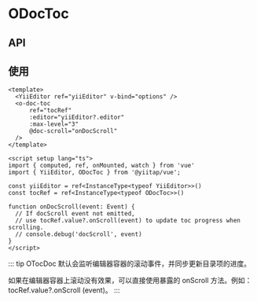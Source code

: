 # ODocToc

## API
<component-doc path="vue/components/common/ODocToc" locale="zh" />

## 使用
```vue
<template>
  <YiiEditor ref="yiiEditor" v-bind="options" />
  <o-doc-toc
      ref="tocRef"
      :editor="yiiEditor?.editor"
      :max-level="3"
      @doc-scroll="onDocScroll"
  />
</template>

<script setup lang="ts">
import { computed, ref, onMounted, watch } from 'vue'
import { YiiEditor, ODocToc } from '@yiitap/vue';

const yiiEditor = ref<InstanceType<typeof YiiEditor>>()
const tocRef = ref<InstanceType<typeof ODocToc>>()

function onDocScroll(event: Event) {
  // If docScroll event not emitted, 
  // use tocRef.value?.onScroll(event) to update toc progress when scrolling.
  // console.debug('docScroll', event)
}
</script>
```

::: tip
OTocDoc 默认会监听编辑器容器的滚动事件，并同步更新目录项的进度。

如果在编辑器容器上滚动没有效果，可以直接使用暴露的 onScroll 方法。例如：tocRef.value?.onScroll (event)。
:::